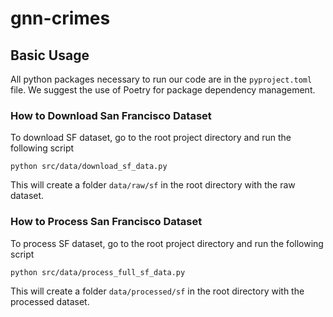 # gnn-crimes

## Basic Usage

All python packages necessary to run our code are in the `pyproject.toml` file. We suggest the use of Poetry for package dependency management.

### How to Download San Francisco Dataset

To download SF dataset, go to the root project directory and run the following script

```
python src/data/download_sf_data.py
```

This will create a folder `data/raw/sf` in the root directory with the raw dataset.

### How to Process San Francisco Dataset

To process SF dataset, go to the root project directory and run the following script

```
python src/data/process_full_sf_data.py
```

This will create a folder `data/processed/sf` in the root directory with the processed dataset.
